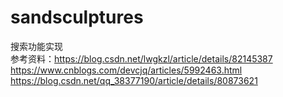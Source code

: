# sandsculptures
搜索功能实现<br/>
参考资料：https://blog.csdn.net/lwgkzl/article/details/82145387<br/>
         https://www.cnblogs.com/devcjq/articles/5992463.html<br/>
         https://blog.csdn.net/qq_38377190/article/details/80873621<br/>
